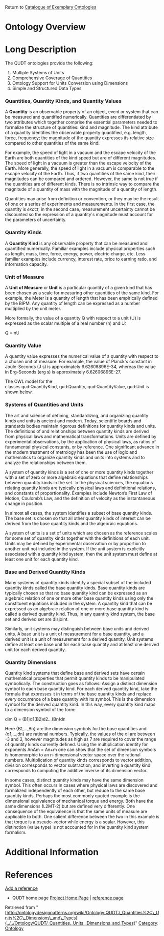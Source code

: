 Return to [Catalogue of Exemplary Ontologies](../../Ontology/Main "Ontology:Main")



#  Ontology Overview


#  Long Description


The QUDT ontologies provide the following:



1. Multiple Systems of Units
2. Comprehensive Coverage of Quantities
3. Ontology Support for Units Conversion using Dimensions
4. Simple and Structured Data Types


###   Quantities, Quantity Kinds, and Quantity Values


A __Quantity__ is an observable property of an object, event or system that can be measured and quantified numerically. Quantities are differentiated by two attributes which together comprise the essential parameters needed to formalize the structure of quantities: kind and magnitude. The kind attribute of a quantity identifies the observable property quantified, e.g. length, force, frequency; the magnitude of the quantity expresses its relative size compared to other quantities of the same kind.


For example, the speed of light in a vacuum and the escape velocity of the Earth are both quantities of the kind speed but are of different magnitudes. The speed of light in a vacuum is greater than the escape velocity of the Earth. More generally, the speed of light in a vacuum is comparable to the escape velocity of the Earth. Thus, if two quantities of the same kind, their magnitudes can be compared and ordered. However, the same is not true if the quantities are of different kinds. There is no intrinsic way to compare the magnitude of a quantity of mass with the magnitude of a quantity of length.


Quantities may arise from definition or convention, or they may be the result of one or a series of experiments and measurements. In the first case, the quantity is _exact_; in the second case, measurement uncertainty cannot be discounted so the expression of a quantity's magnitude must account for the parameters of uncertainty.



###   Quantity Kinds


A __Quantity Kind__ is any observable property that can be measured and quantified numerically. Familiar examples include physical properties such as length, mass, time, force, energy, power, electric charge, etc. Less familiar examples include currency, interest rate, price to earning ratio, and information capacity.



###   Unit of Measure


A __Unit of Measure__ or __Unit__ is a particular quantity of a given kind that has been chosen as a scale for measuring other quantities of the same kind. For example, the Meter is a quantity of length that has been empirically defined by the BIPM. Any quantity of length can be expressed as a number multiplied by the unit meter.


More formally, the value of a quantity Q with respect to a unit (U) is expressed as the scalar multiple of a real number (n) and U:


Q = nU



###   Quantity Value


A quantity value expresses the numerical value of a quantity with respect to a chosen unit of measure. For example, the value of Planck's constant in Joule-Seconds (J s) is approximately 6.62606896E-34, whereas the value in Erg-Seconds (erg s) is approximately 6.62606896E-27.


The OWL model for the classes qud:QuantityKind, qud:Quantity, qud:QuantityValue, qud:Unit is shown below.


  




###   Systems of Quantities and Units


The art and science of defining, standardizing, and organizing quantity kinds and units is ancient and modern. Today, scientific boards and standards bodies maintain rigorous definitions for quantity kinds and units. The definitions of and relationships between quantity kinds are derived from physical laws and mathematical transformations. Units are defined by experimental observations, by the application of physical laws, as ratios of fundamental physical constants, or by reference. One significant advance in the modern treatment of metrology has been the use of logic and mathematics to organize quantity kinds and units into systems and to analyze the relationships between them.


A system of quantity kinds is a set of one or more quantity kinds together with a set of zero or more algebraic equations that define relationships between quantity kinds in the set. In the physical sciences, the equations relating quantity kinds are typically physical laws and definitional relations, and constants of proportionality. Examples include Newton’s First Law of Motion, Coulomb’s Law, and the definition of velocity as the instantaneous change in position.


In almost all cases, the system identifies a subset of base quantity kinds. The base set is chosen so that all other quantity kinds of interest can be derived from the base quantity kinds and the algebraic equations.


A system of units is a set of units which are chosen as the reference scales for some set of quantity kinds together with the definitions of each unit. Units may be defined by experimental observation or by proportion to another unit not included in the system. If the unit system is explicitly associated with a quantity kind system, then the unit system must define at least one unit for each quantity kind.



###   Base and Derived Quantity Kinds


Many systems of quantity kinds identify a special subset of the included quantity kinds called the base quantity kinds. Base quantity kinds are typically chosen so that no base quantity kind can be expressed as an algebraic relation of one or more other base quantity kinds using only the constituent equations included in the system. A quantity kind that can be expressed as an algebraic relation of one or more base quantity kind is called a derived quantity kind. Thus, in any quantity kind system, the base set and derived set are disjoint.


Similarly, unit systems may distinguish between base units and derived units. A base unit is a unit of measurement for a base quantity, and a derived unit is a unit of measurement for a derived quantity. Unit systems define at least one base unit for each base quantity and at least one derived unit for each derived quantity.



###   Quantity Dimensions


Quantity kind systems that define base and derived sets have certain mathematical properties that permit quantity kinds to be manipulated symbolically. The construction goes as follows: Assign a distinct dimension symbol to each base quantity kind. For each derived quantity kind, take the formula that expresses it in terms of the base quantity kinds and replace every occurrence of a base quantity with its symbol. This is the dimension symbol for the derived quantity kind. In this way, every quantity kind maps to a dimension symbol of the form:


dim Q = (B1)d1(B2)d2…(Bn)dn


Here {B1,…,Bn} are the dimension symbols for the base quantities and {d1,…,dn} are rational numbers. Typically, the values of the di are between -3 and 3, however magnitudes as high as 7 are required to cover the range of quantity kinds currently defined. Using the multiplication identity for exponents AnAm = An+m one can show that the set of dimension symbols is homomorphic to an n-dimensional vector space over the rational numbers. Multiplication of quantity kinds corresponds to vector addition, division corresponds to vector subtraction, and inverting a quantity kind corresponds to computing the additive inverse of its dimension vector.


In some cases, distinct quantity kinds may have the same dimension symbol. This often occurs in cases where physical laws are discovered and formalized independently of each other, but reduce to the same base quantity kinds. Perhaps the most commonly quoted example is the dimensional equivalence of mechanical torque and energy. Both have the same dimensions (L2MT-2) but are defined very differently. One consequence of the equivalence is that the same units of measure are applicable to both. One salient difference between the two in this example is that torque is a pseudo-vector while energy is a scalar. However, this distinction (value type) is not accounted for in the quantity kind system formalism.



#  Additional Information


  



  




#  References


[Add a reference](index.php@title=Odp%253AAdd_reference&subject=Ontology%253AQUDT%253A+Quantities,+Units,+Dimensions+and+Types.html "http://ontologydesignpatterns.org/wiki/index.php?title=Odp:Add_reference&subject=Ontology%3AQUDT%3A+Quantities%2C+Units%2C+Dimensions+and+Types")



* QUDT home page [Project Home Page](http://www.oegov.us/blog/?page_id=109 "http://www.oegov.us/blog/?page_id=109") | [reference page](../../Community/References/QUDT_home_page "Community:References/QUDT home page")




Retrieved from "[http://ontologydesignpatterns.org/wiki/Ontology:QUDT:\_Quantities%2C\_Units%2C\_Dimensions\_and\_Types](../../Ontology/QUDT/_Quantities,_Units,_Dimensions_and_Types)"
 [Category](http://ontologydesignpatterns.org/wiki/Special:Categories "Special:Categories"): [Ontology](../../Category/Ontology "Category:Ontology")